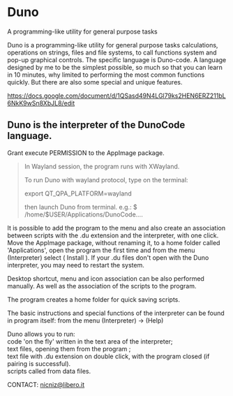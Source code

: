 # Duno
 A programming-like utility for general purpose tasks
 
Duno is a programming-like utility for general purpose tasks
calculations, operations on strings, files and file systems, to call functions
system and pop-up graphical controls.
The specific language is Duno-code. A language designed by me to be the
simplest possible, so much so that you can learn in 10 minutes, why
limited to performing the most common functions quickly.
But there are also some special and unique features.

https://docs.google.com/document/d/1QSasd49N4LGl79ks2HEN6ERZ211bL6NkK9wSn8XbJL8/edit

## Duno is the interpreter of the DunoCode language.

Grant execute PERMISSION to the AppImage package.

>   In Wayland session, the program runs with XWayland.
> 
>   To run Duno with wayland protocol, type on the terminal:
> 
>   export QT_QPA_PLATFORM=wayland
> 
>   then launch Duno from terminal. e.g.: $ /home/$USER/Applications/DunoCode....


It is possible to add the program to the menu and also create an association between
scripts with the .du extension and the interpreter, with one click.
Move the AppImage package, without renaming it, to a home folder
called 'Applications', open the program the first time and from the menu
(Interpreter) select ( Install ).
If your .du files don't open with the Duno interpreter, you may need to
restart the system.

Desktop shortcut, menu and icon association can be also performed manually. 
As well as the association of the scripts to the program.

The program creates a home folder for quick saving scripts.

The basic instructions and special functions of the interpreter can be found in
program itself: from the menu (Interpreter) -> (Help)

Duno allows you to run:  
  code 'on the fly' written in the text area of the interpreter;    
  text files, opening them from the program ;    
  text file with .du extension on double click, with the program closed
   (if pairing is successful).     
  scripts called from data files.
 

CONTACT: nicniz@libero.it
